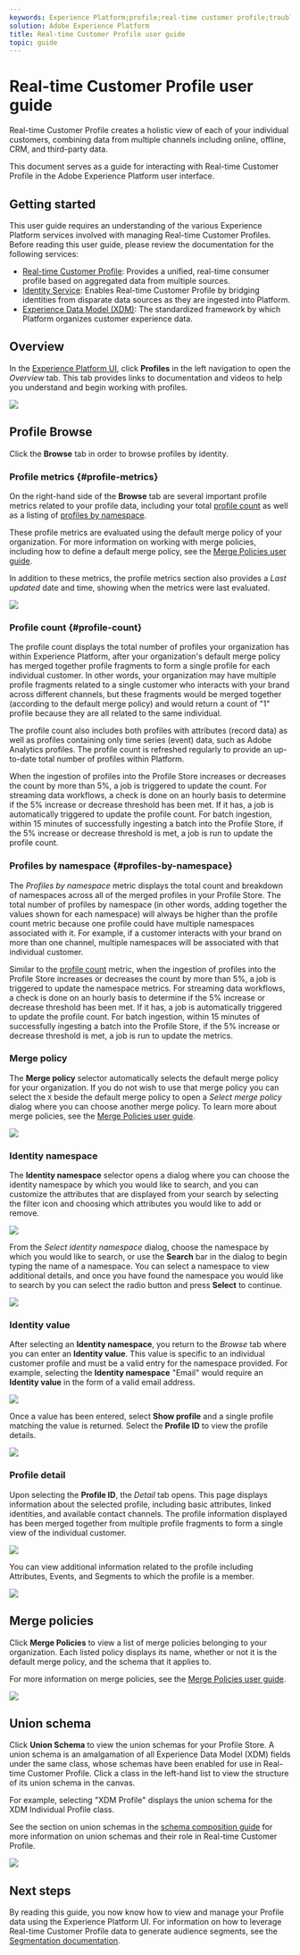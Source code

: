 ```yaml
---
keywords: Experience Platform;profile;real-time customer profile;troubleshooting;API
solution: Adobe Experience Platform
title: Real-time Customer Profile user guide
topic: guide
---
```


# Real-time Customer Profile user guide

Real-time Customer Profile creates a holistic view of each of your individual customers, combining data from multiple channels including online, offline, CRM, and third-party data.

This document serves as a guide for interacting with Real-time Customer Profile in the Adobe Experience Platform user interface.

## Getting started

This user guide requires an understanding of the various Experience Platform services involved with managing Real-time Customer Profiles. Before reading this user guide, please review the documentation for the following services:

* [Real-time Customer Profile](../home.md): Provides a unified, real-time consumer profile based on aggregated data from multiple sources.
* [Identity Service](../../identity-service/home.md): Enables Real-time Customer Profile by bridging identities from disparate data sources as they are ingested into Platform.
* [Experience Data Model (XDM)](../../xdm/home.md): The standardized framework by which Platform organizes customer experience data.

## Overview

In the [Experience Platform UI](http://platform.adobe.com), click **Profiles** in the left navigation to open the _Overview_ tab. This tab provides links to documentation and videos to help you understand and begin working with profiles.

![](../images/user-guide/profiles-overview.png)

## Profile Browse

Click the **Browse** tab in order to browse profiles by identity. 

### Profile metrics {#profile-metrics}

On the right-hand side of the **Browse** tab are several important profile metrics related to your profile data, including your total [profile count](#profile-count) as well as a listing of [profiles by namespace](#profiles-by-namespace). 

These profile metrics are evaluated using the default merge policy of your organization. For more information on working with merge policies, including how to define a default merge policy, see the [Merge Policies user guide](merge-policies.md).

In addition to these metrics, the profile metrics section also provides a *Last updated* date and time, showing when the metrics were last evaluated.

![](../images/user-guide/profiles-browse.png)

### Profile count {#profile-count}

The profile count displays the total number of profiles your organization has within Experience Platform, after your organization's default merge policy has merged together profile fragments to form a single profile for each individual customer. In other words, your organization may have multiple profile fragments related to a single customer who interacts with your brand across different channels, but these fragments would be merged together (according to the default merge policy) and would return a count of "1" profile because they are all related to the same individual.

The profile count also includes both profiles with attributes (record data) as well as profiles containing only time series (event) data, such as Adobe Analytics profiles. The profile count is refreshed regularly to provide an up-to-date total number of profiles within Platform. 

When the ingestion of profiles into the Profile Store increases or decreases the count by more than 5%, a job is triggered to update the count. For streaming data workflows, a check is done on an hourly basis to determine if the 5% increase or decrease threshold has been met. If it has, a job is automatically triggered to update the profile count. For batch ingestion, within 15 minutes of successfully ingesting a batch into the Profile Store, if the 5% increase or decrease threshold is met, a job is run to update the profile count.

### Profiles by namespace {#profiles-by-namespace}

The *Profiles by namespace* metric displays the total count and breakdown of namespaces across all of the merged profiles in your Profile Store. The total number of profiles by namespace (in other words, adding together the values shown for each namespace) will always be higher than the profile count metric because one profile could have multiple namespaces associated with it. For example, if a customer interacts with your brand on more than one channel, multiple namespaces will be associated with that individual customer.

Similar to the [profile count](#profile-count) metric, when the ingestion of profiles into the Profile Store increases or decreases the count by more than 5%, a job is triggered to update the namespace metrics. For streaming data workflows, a check is done on an hourly basis to determine if the 5% increase or decrease threshold has been met. If it has, a job is automatically triggered to update the profile count. For batch ingestion, within 15 minutes of successfully ingesting a batch into the Profile Store, if the 5% increase or decrease threshold is met, a job is run to update the metrics.

### Merge policy

The **Merge policy** selector automatically selects the default merge policy for your organization. If you do not wish to use that merge policy you can select the `X` beside the default merge policy to open a *Select merge policy* dialog where you can choose another merge policy. To learn more about merge policies, see the [Merge Policies user guide](merge-policies.md).

![](../images/user-guide/profiles-search-merge-policy.png)

### Identity namespace

The **Identity namespace** selector opens a dialog where you can choose the identity namespace by which you would like to search, and you can customize the attributes that are displayed from your search by selecting the filter icon and choosing which attributes you would like to add or remove.

![](../images/user-guide/profiles-search-filter.png)

From the *Select identity namespace* dialog, choose the namespace by which you would like to search, or use the **Search** bar in the dialog to begin typing the name of a namespace. You can select a namespace to view additional details, and once you have found the namespace you would like to search by you can select the radio button and press **Select** to continue.

![](../images/user-guide/profiles-select-identity-namespace.png)

### Identity value

After selecting an **Identity namespace**, you return to the *Browse* tab where you can enter an **Identity value**. This value is specific to an individual customer profile and must be a valid entry for the namespace provided. For example, selecting the **Identity namespace** "Email" would require an **Identity value** in the form of a valid email address. 

![](../images/user-guide/profiles-show-profile.png)

Once a value has been entered, select **Show profile** and a single profile matching the value is returned. Select the **Profile ID** to view the profile details.

![](../images/user-guide/profiles-display-profile.png)

### Profile detail

Upon selecting the **Profile ID**, the _Detail_ tab opens. This page displays information about the selected profile, including basic attributes, linked identities, and available contact channels. The profile information displayed has been merged together from multiple profile fragments to form a single view of the individual customer.

![](../images/user-guide/profiles-profile-detail.png)

You can view additional information related to the profile including Attributes, Events, and Segments to which the profile is a member.

![](../images/user-guide/profiles-attributes-events-segments.png)

## Merge policies

Click **Merge Policies** to view a list of merge policies belonging to your organization. Each listed policy displays its name, whether or not it is the default merge policy, and the schema that it applies to. 

For more information on merge policies, see the [Merge Policies user guide](merge-policies.md).

![](../images/user-guide/profiles-merge-policies.png)

## Union schema

Click **Union Schema** to view the union schemas for your Profile Store. A union schema is an amalgamation of all Experience Data Model (XDM) fields under the same class, whose schemas have been enabled for use in Real-time Customer Profile. Click a class in the left-hand list to view the structure of its union schema in the canvas.

For example, selecting "XDM Profile" displays the union schema for the XDM Individual Profile class.

See the section on union schemas in the [schema composition guide](../../xdm/schema/composition.md) for more information on union schemas and their role in Real-time Customer Profile.

![](../images/user-guide/profiles-union-schema.png)

## Next steps

By reading this guide, you now know how to view and manage your Profile data using the Experience Platform UI. For information on how to leverage Real-time Customer Profile data to generate audience segments, see the [Segmentation documentation](../../segmentation/home.md).